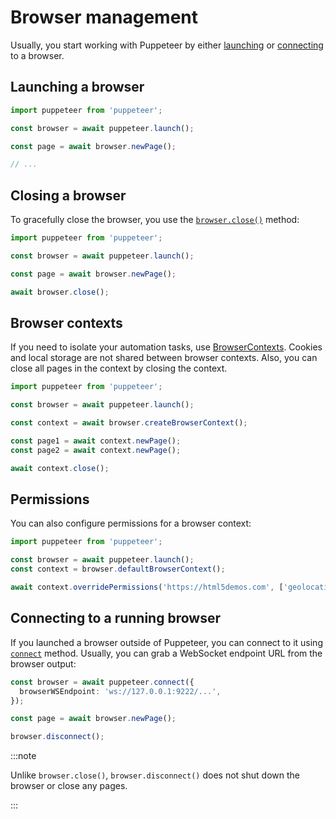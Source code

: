 # Browser management

Usually, you start working with Puppeteer by either [launching](https://pptr.dev/api/puppeteer.puppeteernode.launch) or [connecting](https://pptr.dev/api/puppeteer.puppeteernode.connect) to a browser.

## Launching a browser

```ts
import puppeteer from 'puppeteer';

const browser = await puppeteer.launch();

const page = await browser.newPage();

// ...
```

## Closing a browser

To gracefully close the browser, you use the [`browser.close()`](https://pptr.dev/api/puppeteer.browser.close) method:

```ts
import puppeteer from 'puppeteer';

const browser = await puppeteer.launch();

const page = await browser.newPage();

await browser.close();
```

## Browser contexts

If you need to isolate your automation tasks, use [BrowserContexts](https://pptr.dev/api/puppeteer.browser.createbrowsercontext/). Cookies and local storage are not shared between browser contexts. Also, you can close all pages in the context by closing the context.

```ts
import puppeteer from 'puppeteer';

const browser = await puppeteer.launch();

const context = await browser.createBrowserContext();

const page1 = await context.newPage();
const page2 = await context.newPage();

await context.close();
```

## Permissions

You can also configure permissions for a browser context:

```ts
import puppeteer from 'puppeteer';

const browser = await puppeteer.launch();
const context = browser.defaultBrowserContext();

await context.overridePermissions('https://html5demos.com', ['geolocation']);
```

## Connecting to a running browser

If you launched a browser outside of Puppeteer, you can connect to it using [`connect`](https://pptr.dev/api/puppeteer.puppeteernode.connect/) method. Usually, you can grab a WebSocket endpoint URL from the browser output:

```ts
const browser = await puppeteer.connect({
  browserWSEndpoint: 'ws://127.0.0.1:9222/...',
});

const page = await browser.newPage();

browser.disconnect();
```

:::note

Unlike `browser.close()`, `browser.disconnect()` does not shut down the browser or close any pages.

:::
